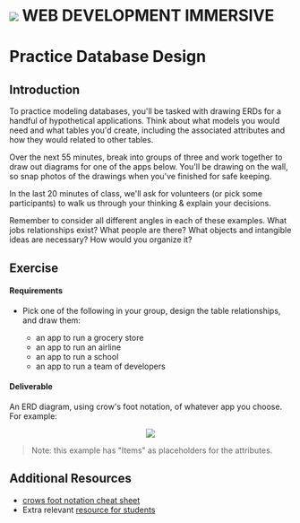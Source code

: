# ![](https://ga-dash.s3.amazonaws.com/production/assets/logo-9f88ae6c9c3871690e33280fcf557f33.png)  WEB DEVELOPMENT IMMERSIVE

# Practice Database Design

## Introduction

To practice modeling databases, you'll be tasked with drawing ERDs for a handful of hypothetical applications. Think about what models you would need and what tables you'd create, including the associated attributes and how they would related to other tables.

Over the next 55 minutes, break into groups of three and work together to draw out diagrams for one of the apps below. You'll be drawing on the wall, so snap photos of the drawings when you've finished for safe keeping.

In the last 20 minutes of class, we'll ask for volunteers (or pick some participants) to walk us through your thinking & explain your decisions.

Remember to consider all different angles in each of these examples. What jobs relationships exist? What people are there? What objects and intangible ideas are necessary? How would you organize it?

## Exercise

#### Requirements

- Pick one of the following in your group, design the table relationships, and draw them:

  - an app to run a grocery store
  - an app to run an airline
  - an app to run a school
  - an app to run a team of developers

#### Deliverable

An ERD diagram, using crow's foot notation, of whatever app you choose.  For example:


<p align="center">
  <img src ="https://www.edrawsoft.com/images/examples/entity-relationship-diagram.png">
</p>

> Note: this example has "Items" as placeholders for the attributes.


## Additional Resources

- [crows foot notation cheat sheet](http://www.vivekmchawla.com/content/images/2013/Dec/ERD_Relationship_Symbols_Quick_Reference-1.png)
- Extra relevant [resource for students](https://developer.mozilla.org/en-US/docs/Web/Events)



